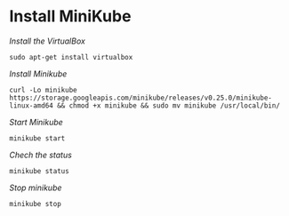 # Install MiniKube

*Install the VirtualBox*

`sudo apt-get install virtualbox`

*Install Minikube*

`curl -Lo minikube https://storage.googleapis.com/minikube/releases/v0.25.0/minikube-linux-amd64 && chmod +x minikube && sudo mv minikube /usr/local/bin/`

*Start Minikube*

`minikube start`

*Chech the status*

`minikube status`

*Stop minikube*

`minikube stop`
